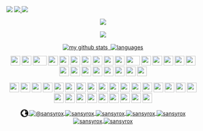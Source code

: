 ![](https://komarev.com/ghpvc/?username=sansyrox&color=green)
<a href="https://sansyrox.github.io">
    <img src="https://media.giphy.com/media/hvRJCLFzcasrR4ia7z/giphy.gif" width="30px">
    <img src="https://emojis.slackmojis.com/emojis/images/1531849430/4246/blob-sunglasses.gif?1531849430" width="30"/>
</a>
<p align="center">
    <a href="https://sansyrox.github.io">
    <img src="https://media.giphy.com/media/WUlplcMpOCEmTGBtBW/giphy.gif" width="30">
    </a>
<p>

    



<a href="https://sansyrox.github.io">
    <p align="center">
        <img src="https://github-profile-trophy.vercel.app/?username=sansyrox&column=7&theme=onedark"/>
    </p>
</a>
<!-- My GitHub stats with buefy theme ❤️ -->
<a align="center" href="https://sansyrox.github.io">
<p align="center">
<img src="https://github-readme-stats.vercel.app/api?username=sansyrox&show_icons=true&theme=tokyonight" alt="my github stats" width="420"/>&nbsp;
    <img src="https://github-readme-stats.vercel.app/api/top-langs/?username=sansyrox&layout=compact&theme=tokyonight" alt="languages" height="165">
</p>
</a>


    






<div align="center">
    <img src="https://cultofthepartyparrot.com/parrots/hd/githubparrot.gif" width="25" height="25"/>
    <img src="https://cultofthepartyparrot.com/flags/hd/iranparrot.gif" width="25" height="25"/>
    <img src="https://cultofthepartyparrot.com/parrots/asyncparrot.gif" width="36" height="25"/>
    <img src="https://cultofthepartyparrot.com/parrots/exceptionallyfastparrot.gif" width="25" height="25"/>
    <img src="https://cultofthepartyparrot.com/parrots/hd/60fpsparrot.gif" width="25" height="25"/>
    <img src="https://cultofthepartyparrot.com/parrots/hd/jumpingparrot.gif" width="25" height="25"/>
    <img src="https://cultofthepartyparrot.com/parrots/hd/opensourceparrot.gif" width="25" height="25"/>
    <img src="https://cultofthepartyparrot.com/parrots/hd/dealwithitnowparrot.gif" width="25" height="25"/>
    <img src="https://cultofthepartyparrot.com/parrots/hd/hypnoparrotlight.gif" width="25" height="25"/>
    <img src="https://cultofthepartyparrot.com/parrots/databaseparrot.gif" width="25" height="25"/>
    <img src="https://cultofthepartyparrot.com/parrots/fixparrot.gif" width="36" height="25"/>
    <img src="https://cultofthepartyparrot.com/parrots/hd/laptop_parrot.gif" width="25" height="25"/>
    <img src="https://cultofthepartyparrot.com/parrots/hd/spinningparrot.gif" width="25" height="25"/>
    <img src="https://cultofthepartyparrot.com/parrots/hd/levitationparrot.gif" width="25" height="25"/>
    <img src="https://cultofthepartyparrot.com/parrots/hd/meldparrot.gif" width="25" height="25"/>
    <img src="https://cultofthepartyparrot.com/parrots/slomoparrot.gif" width="25" height="25"/>
    <img src="https://cultofthepartyparrot.com/parrots/hd/moonwalkingparrot.gif" width="25" height="25"/>
    <img src="https://cultofthepartyparrot.com/parrots/hd/stableparrot.gif" width="25" height="25"/>
    <img src="https://cultofthepartyparrot.com/parrots/hd/scienceparrot.gif" width="25" height="25"/>
    <img src="https://cultofthepartyparrot.com/parrots/hd/pirateparrot.gif" width="25" height="25"/>
    <img src="https://cultofthepartyparrot.com/parrots/hd/footballparrot.gif" width="25" height="25"/>
    <img src="https://cultofthepartyparrot.com/parrots/hd/illuminatiparrot.gif" width="25" height="25"/>
    <img src="https://cultofthepartyparrot.com/parrots/hd/hypnoparrotdark.gif" width="25" height="25"/>
    <img src="https://cultofthepartyparrot.com/parrots/hd/mustacheparrot.gif" width="25" height="25"/>
</div>



<p align="center">

<img src="https://devicon.dev/devicon.git/icons/ruby/ruby-original.svg" width="25px" height="25px"/>
<img src="https://devicon.dev/devicon.git/icons/angularjs/angularjs-original.svg" width="25px" height="25px"/>
<img src="https://devicon.dev/devicon.git/icons/scala/scala-original.svg" width="25px" height="25px"/>

<img src="https://devicon.dev/devicon.git/icons/swift/swift-original.svg" width="25px" height="25px"/>
<img src="https://devicon.dev/devicon.git/icons/ubuntu/ubuntu-plain.svg" width="25px" height="25px"/>
<img src="https://devicon.dev/devicon.git/icons/gitlab/gitlab-original.svg" width="25px" height="25px"/>

<img src="https://devicon.dev/devicon.git/icons/javascript/javascript-original.svg" width="25px" height="25px"/>
<img src="https://devicon.dev/devicon.git/icons/python/python-original.svg" width="25px" height="25px"/>

<img src="https://devicon.dev/devicon.git/icons/nodejs/nodejs-original.svg" width="25px" height="25px"/>
<img src="https://devicon.dev/devicon.git/icons/vuejs/vuejs-original.svg" width="25px" height="25px"/>
<img src="https://devicon.dev/devicon.git/icons/android/android-original.svg" width="25px" height="25px"/>

<img src="https://devicon.dev/devicon.git/icons/electron/electron-original.svg" width="25px" height="25px"/>
<img src="https://devicon.dev/devicon.git/icons/c/c-original.svg" width="25px" height="25px"/>
<img src="https://devicon.dev/devicon.git/icons/react/react-original.svg" width="25px" height="25px"/>
<img src="https://devicon.dev/devicon.git/icons/windows8/windows8-original.svg" width="25px" height="25px"/>
<img src="https://devicon.dev/devicon.git/icons/typescript/typescript-original.svg" width="25px" height="25px"/>
<img src="https://devicon.dev/devicon.git/icons/krakenjs/krakenjs-original.svg" width="25px" height="25px"/>
<img src="https://devicon.dev/devicon.git/icons/java/java-original.svg" width="25px" height="25px"/>
<img src="https://devicon.dev/devicon.git/icons/go/go-original.svg" width="25px" height="25px"/>
<img src="https://devicon.dev/devicon.git/icons/php/php-original.svg" width="25px" height="25px"/>

<img src="https://devicon.dev/devicon.git/icons/csharp/csharp-original.svg" width="25px" height="25px"/>
<img src="https://devicon.dev/devicon.git/icons/cplusplus/cplusplus-original.svg" width="25px" height="25px"/>

<img src="https://devicon.dev/devicon.git/icons/github/github-original.svg" width="25px" height="25px"/>
<img src="https://devicon.dev/devicon.git/icons/apple/apple-original.svg" width="25px" height="25px"/>
<img src="https://devicon.dev/devicon.git/icons/rust/rust-plain.svg" width="25px" height="25px"/>
<img src="https://devicon.dev/devicon.git/icons/atom/atom-original.svg" width="25px" height="25px"/>
















</p>

<p align="center">

<a href="https://stealthanthrax.github.io" target="blank">
<img align="center" src="https://raw.githubusercontent.com/iconic/open-iconic/master/svg/globe.svg" alt="@sansyrox" height="20" width="20" />
</a>

<a href="https://medium.com/@sansyrox" target="blank">
<img align="center" src="https://cdn.jsdelivr.net/npm/simple-icons@3.0.1/icons/medium.svg" alt="@sansyrox" height="20" width="20" />
</a>

<a href="https://linkedin.com/in/sanskar123" target="blank">
<img align="center" src="https://cdn.jsdelivr.net/npm/simple-icons@3.0.1/icons/linkedin.svg" alt="sansyrox" height="20" width="20" />
</a>

<a href="https://twitter.com/sansyrox" target="blank">
<img align="center" src="https://cdn.jsdelivr.net/npm/simple-icons@3.0.1/icons/twitter.svg" alt="sansyrox" height="20" width="20" />
</a>

<a href="https://www.reddit.com/user/stealthanthrax" target="blank">
<img align="center" src="https://cdn.jsdelivr.net/npm/simple-icons@3.0.1/icons/reddit.svg" alt="sansyrox" height="20" width="20" />
</a>
<a href="https://github.com/sansyrox" target="blank">
<img align="center" src="https://cdn.jsdelivr.net/npm/simple-icons@3.0.1/icons/github.svg" alt="sansyrox" height="20" width="20" />
</a>

<a href="https://t.me/sansyrox" target="blank">
<img align="center" src="https://cdn.jsdelivr.net/npm/simple-icons@3.0.1/icons/telegram.svg" alt="sansyrox" height="20" width="20" />
</a>

<a href="https://open.spotify.com/user/22jffys2vvo5gpuf4ooozafta?si=G--M2ERgTtWdwCXo6wf1jA" target="blank">
<img align="center" src="https://cdn.jsdelivr.net/npm/simple-icons@3.0.1/icons/spotify.svg" alt="sansyrox" height="20" width="20" />
</a>

</p>
